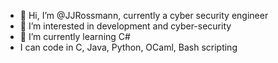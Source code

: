 - 👋 Hi, I’m @JJRossmann, currently a cyber security engineer
- 👀 I’m interested in development and cyber-security
- 🌱 I’m currently learning C#
- I can code in C, Java, Python, OCaml, Bash scripting

<!---
JJRossmann/JJRossmann is a ✨ special ✨ repository because its `README.md` (this file) appears on your GitHub profile.
You can click the Preview link to take a look at your changes.
--->
